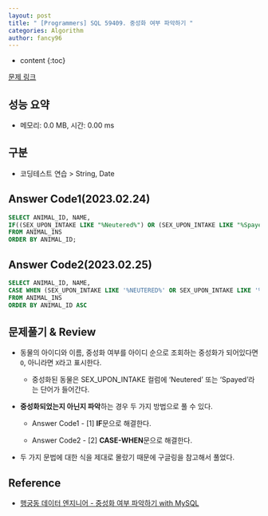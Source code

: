 ```yaml
---
layout: post
title: " [Programmers] SQL 59409. 중성화 여부 파악하기 "
categories: Algorithm
author: fancy96
---
```

* content
{:toc}

[문제 링크](https://school.programmers.co.kr/learn/courses/30/lessons/59409)

## 성능 요약

* 메모리: 0.0 MB, 시간: 0.00 ms

## 구분

* 코딩테스트 연습 > String, Date

## Answer Code1(2023.02.24)

```SQL
SELECT ANIMAL_ID, NAME, 
IF((SEX_UPON_INTAKE LIKE "%Neutered%") OR (SEX_UPON_INTAKE LIKE "%Spayed%"), "O", "X")  AS "중성화" 
FROM ANIMAL_INS 
ORDER BY ANIMAL_ID;
```

## Answer Code2(2023.02.25)

```SQL
SELECT ANIMAL_ID, NAME,
CASE WHEN (SEX_UPON_INTAKE LIKE '%NEUTERED%' OR SEX_UPON_INTAKE LIKE '%SPAYED%') THEN 'O' ELSE 'X' END AS '중성화'
FROM ANIMAL_INS
ORDER BY ANIMAL_ID ASC
```


## 문제풀기 & Review

* 동물의 아이디와 이름, 중성화 여부를 아이디 순으로 조회하는 중성화가 되어있다면 `O`, 아니라면 `X`라고 표시한다.
  
  * 중성화된 동물은 SEX_UPON_INTAKE 컬럼에 ‘Neutered’ 또는 ‘Spayed’라는 단어가 들어간다.
  
* **중성화되었는지 아닌지 파악**하는 경우 두 가지 방법으로 풀 수 있다.

  * Answer Code1 - [1] **IF**문으로 해결한다.

  * Answer Code2 - [2] **CASE-WHEN**문으로 해결한다.

* 두 가지 문법에 대한 식을 제대로 몰랐기 때문에 구글링을 참고해서 풀었다.

## Reference

* [행궁동 데이터 엔지니어 - 중성화 여부 파악하기 with MySQL](https://mentha2.tistory.com/102)

